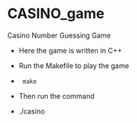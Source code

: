 # CASINO_game
Casino Number Guessing Game
* Here the game is written in C++

* Run the Makefile to play the game
*      make
* Then run the command    
* ./casino
